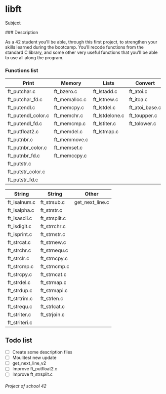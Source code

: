 libft
=====

[Subject](../master/libft.pdf)

### Description

As a 42 student you'll be able, through this first project, to strengthen your skills learned during the bootcamp. You'll recode functions from the standard C library, and some other very useful functions that you'll be able to use all along the program.

### Functions list

|       Print        |    Memory     |     Lists      |    Convert     |
| ------------------ | ------------- | -------------- | -------------- |
| ft_putchar.c       | ft_bzero.c    | ft_lstadd.c    | ft_atoi.c      |
| ft_putchar_fd.c    | ft_memalloc.c | ft_lstnew.c    | ft_itoa.c      |
| ft_putendl.c       | ft_memcpy.c   | ft_lstdel.c    | ft_atoi_base.c |
| ft_putendl_color.c | ft_memchr.c   | ft_lstdelone.c | ft_toupper.c   |
| ft_putendl_fd.c    | ft_memcmp.c   | ft_lstiter.c   | ft_tolower.c   |
| ft_putfloat2.c     | ft_memdel.c   | ft_lstmap.c    |                |
| ft_putnbr.c        | ft_memmove.c  |                |                |
| ft_putnbr_color.c  | ft_memset.c   |                |                |
| ft_putnbr_fd.c     | ft_memccpy.c  |                |                |
| ft_putstr.c        |               |                |                |
| ft_putstr_color.c  |               |                |                |
| ft_putstr_fd.c     |               |                |                |


|    String     |    String     |      Other      |
| ------------- | ------------- | --------------- |
| ft_isalnum.c  | ft_strsub.c   | get_next_line.c |
| ft_isalpha.c  | ft_strstr.c   |                 |
| ft_isascii.c  | ft_strsplit.c |                 |
| ft_isdigit.c  | ft_strrchr.c  |                 |
| ft_isprint.c  | ft_strnstr.c  |                 |
| ft_strcat.c   | ft_strnew.c   |                 |
| ft_strchr.c   | ft_strnequ.c  |                 |
| ft_strclr.c   | ft_strncpy.c  |                 |
| ft_strcmp.c   | ft_strncmp.c  |                 |
| ft_strcpy.c   | ft_strncat.c  |                 |
| ft_strdel.c   | ft_strmap.c   |                 |
| ft_strdup.c   | ft_strmapi.c  |                 |
| ft_strtrim.c  | ft_strlen.c   |                 |
| ft_strequ.c   | ft_strlcat.c  |                 |
| ft_striter.c  | ft_strjoin.c  |                 |
| ft_striteri.c |               |                 |

## Todo list

- [ ] Create some description files
- [ ] Moulitest new update
- [ ] get_next_line_v2
- [ ] Improve ft_putfloat2.c
- [ ] Improve ft_strsplit.c

###### Project of school 42

